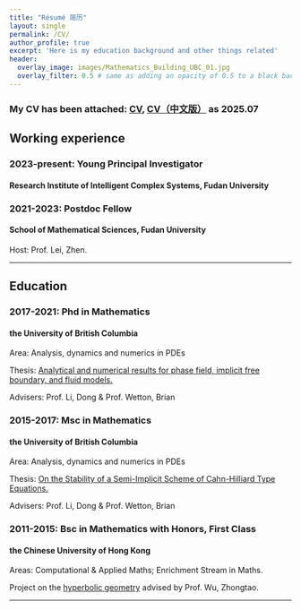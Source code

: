 ```yaml
---
title: "Résumé 简历"
layout: single
permalink: /CV/
author_profile: true
excerpt: 'Here is my education background and other things related'
header:
  overlay_image: images/Mathematics_Building_UBC_01.jpg
  overlay_filter: 0.5 # same as adding an opacity of 0.5 to a black background
---
```


### My CV has been attached: [CV](/file/CV_EN.pdf), [CV（中文版）](/file/CV_CN.pdf) as 2025.07

## Working experience

### 2023-present: Young Principal Investigator
#### Research Institute of Intelligent Complex Systems, Fudan University 


### 2021-2023: Postdoc Fellow
#### School of Mathematical Sciences, Fudan University                                

Host: Prof. Lei, Zhen.

---

## Education 

### 2017-2021: Phd in Mathematics
####  the University of British Columbia                     

Area: Analysis, dynamics and numerics in PDEs

Thesis: [Analytical and numerical results for phase field, implicit free boundary, and fluid models.](/file/ubc_2021_november_cheng_xinyu.pdf)


Advisers: Prof. Li, Dong & Prof. Wetton, Brian





### 2015-2017: Msc in Mathematics
####  the University of British Columbia                           

Area: Analysis, dynamics and numerics in PDEs

Thesis: [On the Stability of a Semi-Implicit Scheme of Cahn-Hilliard Type Equations.](/file/ubc_2017_september_cheng_xinyu.pdf)

Advisers: Prof. Li, Dong & Prof. Wetton, Brian




### 2011-2015: Bsc in Mathematics with Honors, First Class
#### the Chinese University of Hong Kong   

Areas: Computational & Applied Maths; Enrichment Stream in Maths.

Project on the [hyperbolic geometry](/file/hyperbolic_geometry.pdf) advised by Prof. Wu, Zhongtao.

--------------------------------




